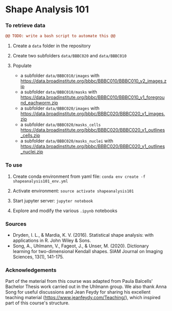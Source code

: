 # Shape Analysis 101

### To retrieve data
```diff
@@ TODO: write a bash script to automate this @@
```

1. Create a `data` folder in the repository

2. Create two subfolders `data/BBBC020` and `data/BBBC010`

3. Populate 
    * a subfolder `data/BBBC010/images` with https://data.broadinstitute.org/bbbc/BBBC010/BBBC010_v2_images.zip 
    * a subfolder `data/BBBC010/masks` with https://data.broadinstitute.org/bbbc/BBBC010/BBBC010_v1_foreground_eachworm.zip
    * a subfolder `data/BBBC020/images` with https://data.broadinstitute.org/bbbc/BBBC020/BBBC020_v1_images.zip
    * a subfolder `data/BBBC020/masks_cells` https://data.broadinstitute.org/bbbc/BBBC020/BBBC020_v1_outlines_cells.zip
    * a subfolder `data/BBBC020/masks_nuclei` with https://data.broadinstitute.org/bbbc/BBBC020/BBBC020_v1_outlines_nuclei.zip

### To use
1. Create conda environment from yaml file:
    `conda env create -f shapeanalysis101_env.yml`

2. Activate environment:
    `source activate shapeanalysis101`
    
3. Start jupyter server:
    `jupyter notebook`
    
4. Explore and modify the various `.ipynb` notebooks

### Sources
* Dryden, I. L., & Mardia, K. V. (2016). Statistical shape analysis: with applications in R. John Wiley & Sons.
* Song, A., Uhlmann, V., Fageot, J., & Unser, M. (2020). Dictionary learning for two-dimensional Kendall shapes. SIAM Journal on Imaging Sciences, 13(1), 141-175.

### Acknowledgements
Part of the material from this course was adapted from Paula Balcells' Bachelor Thesis work carried out in the Uhlmann group. We also thank Anna Song for useful discussions and Jean Feydy for sharing his excellent teaching material (https://www.jeanfeydy.com/Teaching/), which inspired part of this course's structure. 
